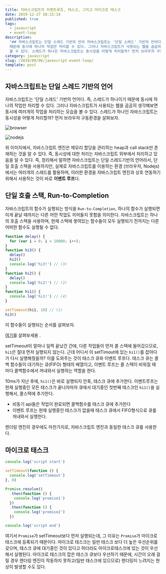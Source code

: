 ```yaml
---
title: 자바스크립트의 이벤트루프, 태스크, 그리고 마이크로 태스크
date: 2019-12-27 10:15:14
published: true
tags:
  - javascript
  - event-loop
description:
  "## 자바스크립트는 단일 스레드 기반의 언어 자바스크립트는 '단일 스레드' 기반의 언어다. 즉, 스레드가 하나이기
  때문에 동시에 하나의 작업만 처리할 수 있다. 그러나 자바스크립트가 사용되는 웹을 곰곰히 생각해보면 동시에 여러개의 작업을 처리하는 모습을
  볼 수 있다. 스레드가 하나인 자바스크립트는 동시성을 어떻게 처리할까? 먼저 브라우저 구동환경을 살펴보..."
category: javascript
slug: /2019/09/06/javascript-event-loop/
template: post
---
```


## 자바스크립트는 단일 스레드 기반의 언어

자바스크립트는 '단일 스레드' 기반의 언어다. 즉, 스레드가 하나이기 때문에 동시에 하나의 작업만 처리할 수 있다. 그러나 자바스크립트가 사용되는 웹을 곰곰히 생각해보면 동시에 여러개의 작업을 처리하는 모습을 볼 수 있다. 스레드가 하나인 자바스크립트는 동시성을 어떻게 처리할까? 먼저 브라우저 구동환경을 살펴보자.

![browser](https://miro.medium.com/max/1600/1*iHhUyO4DliDwa6x_cO5E3A.gif)

![nodejs](https://image.toast.com/aaaadh/real/2018/techblog/Bt5ywJrIEAAKJQt.jpg)

위 이미지에서, 자바스크립트 엔진은 메모리 할당을 관리하는 heap과 call stack만 존재하는 것을 알 수 있다. 즉, 동시성에 대한 처리는 자바스크립트 외부에서 처리하고 있음을 알 수 있다. 즉, 정리해서 말하면 자바스크립트는 단일 스레드기반의 언어라서, 단일 호출 스택을 사용하지만, 실제로 자바스크립트를 이용하는 환경 (브라우저, Nodejs)에서는 여러개의 스레드를 활용하며, 이러한 환경을 자바스크립트 엔진과 상호 연동하기 위해서 사용하는 것이 바로 **이벤트 루프**다.

## 단일 호출 스택, Run-to-Completion

자바스크립트의 함수가 실행되는 방식을 `Run-to-Completion`, 하나의 함수가 실행되면 이게 끝날 때까지는 다른 어떤 작업도 끼어들지 못함을 의미한다. 자바스크립트는 하나의 호출 스택을 사용하며, 현재 스택에 쌓여있는 함수들이 모두 실행되기 전까지는 다른 어떠한 함수도 실행될 수 없다.

```javascript
function delay() {
  for (var i = 0; i < 10000; i++);
}
function hi3() {
  delay()
  hi2()
  console.log('hi3!') // (3)
}
function hi2() {
  delay()
  console.log('hi2!') // (2)
}
function hi1() {
  console.log('hi1!') // (4)
}

setTimeout(hi1, 10) // (1)
hi3()
```

이 함수들이 실행되는 순서를 살펴보자.

[여기](http://latentflip.com/loupe/?code=ZnVuY3Rpb24gZGVsYXkoKSB7CiAgZm9yICh2YXIgaSA9IDA7IGkgPCAxMDAwMDsgaSsrKTsKfQpmdW5jdGlvbiBoaTMoKSB7CiAgZGVsYXkoKTsKICBoaTIoKTsKICBjb25zb2xlLmxvZygiaGkzISIpOyAvLyAoMykKfQpmdW5jdGlvbiBoaTIoKSB7CiAgZGVsYXkoKTsKICBjb25zb2xlLmxvZygiaGkyISIpOyAvLyAoMikKfQpmdW5jdGlvbiBoaTEoKSB7CiAgY29uc29sZS5sb2coImhpMSEiKTsgLy8gKDQpCn0KCnNldFRpbWVvdXQoaGkxLCAxMCk7IC8vICgxKQpoaTMoKTs%3D!!!PGJ1dHRvbj5DbGljayBtZSE8L2J1dHRvbj4%3D)를 살펴보세용 .

setTimeout이 얼마나 일찍 끝났건 간에, 다른 작업들이 먼저 콜 스택에 들어갔으므로, `hi1`은 절대 먼저 실행되지 않는다. 근데 어디서 이 setTimout에 있는 `hi1()`를 잡아다가 다시 실행해줬을까? 이를 도와주는 것이 태스크 큐와 이벤트 루프다. 태스크 큐는 콜백 함수들이 대기하는 큐(FIFO) 형태의 배열이고, 이벤트 루프는 콜 스택이 비워질 때 마다 콜백함수에서 꺼내와서 실행하는 역할을 한다.

10ms가 지난 후에, `hi1()`은 바로 실행되지 안혹, 태스크 큐에 추가한다. 이벤트루프는 현재 실행중인 모든 태스크가 끝나자마자 큐에서 대기중인 첫번째 태스크인 `hi1()`을 실행해서, 콜스택에 추가한다.

- 비동기 api들은 작업이 완료되면 콜백함수를 태스크 큐에 추가한다
- 이벤트 루프는 현재 실행중인 태스크가 없을때 태스크 큐에서 FIFO형식으로 큐를 꺼내와서 실행한다.

렌더링 엔진의 경우에도 마찬가지로, 자바스크립트 엔진과 동일한 태스크 큐를 사용한다.

## 마이크로 태스크

```javascript
console.log('script start')

setTimeout(function () {
  console.log('setTimeout')
}, 0)

Promise.resolve()
  .then(function () {
    console.log('promise1')
  })
  .then(function () {
    console.log('promise2')
  })

console.log('script end')
```

여기서 `Promise`가 setTimeout보다 먼저 실행되는데, 그 이유는 `Promise`가 마이크로 태스크에 등록되기 때문이다. 마이크로 태스크는 일반 태스크 보다 더 높은 우선순위를 갖으며, 태스크 큐에 대기중인 것이 있다고 하더라도 마이크로태스크에 있는 것이 우선해서 실행된다. 마이크로 태스크의 잡은 태스크 큐보다 우선하기 때문에, 시간이 오래 걸릴 경우 렌더링 엔진이 작동하지 못하고(일반 태스크에 있으므로) 렌더링이 느려지는 현상이 발생할 수도 있다.
